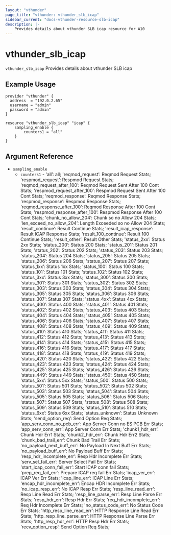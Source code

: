 ```yaml
---
layout: "vthunder"
page_title: "vthunder: vthunder_slb_icap"
sidebar_current: "docs-vthunder-resource-slb-icap"
description: |-
    Provides details about vthunder SLB icap resource for A10
---
```


# vthunder\_slb\_icap

`vthunder_slb_icap` Provides details about vthunder SLB icap
## Example Usage


```hcl
provider "vthunder" {
  address  = "192.0.2.65"
  username = "admin"
  password = "admin"
}

resource "vthunder_slb_icap" "icap" {
	sampling_enable {
	    counters1 = "all"
	}
}
```

## Argument Reference

* `sampling_enable`
    * `counters1` - 'all’: all; 'reqmod_request’: Reqmod Request Stats; 'respmod_request’: Respmod Request Stats; 'reqmod_request_after_100’: Reqmod Request Sent After 100 Cont Stats; 'respmod_request_after_100’: Respmod Request Sent After 100 Cont Stats; 'reqmod_response’: Reqmod Response Stats; 'respmod_response’: Respmod Response Stats; 'reqmod_response_after_100’: Reqmod Response After 100 Cont Stats; 'respmod_response_after_100’: Respmod Response After 100 Cont Stats; 'chunk_no_allow_204’: Chunk so no Allow 204 Stats; 'len_exceed_no_allow_204’: Length Exceeded so no Allow 204 Stats; 'result_continue’: Result Continue Stats; 'result_icap_response’: Result ICAP Response Stats; 'result_100_continue’: Result 100 Continue Stats; 'result_other’: Result Other Stats; 'status_2xx’: Status 2xx Stats; 'status_200’: Status 200 Stats; 'status_201’: Status 201 Stats; 'status_202’: Status 202 Stats; 'status_203’: Status 203 Stats; 'status_204’: Status 204 Stats; 'status_205’: Status 205 Stats; 'status_206’: Status 206 Stats; 'status_207’: Status 207 Stats; 'status_1xx’: Status 1xx Stats; 'status_100’: Status 100 Stats; 'status_101’: Status 101 Stats; 'status_102’: Status 102 Stats; 'status_3xx’: Status 3xx Stats; 'status_300’: Status 300 Stats; 'status_301’: Status 301 Stats; 'status_302’: Status 302 Stats; 'status_303’: Status 303 Stats; 'status_304’: Status 304 Stats; 'status_305’: Status 305 Stats; 'status_306’: Status 306 Stats; 'status_307’: Status 307 Stats; 'status_4xx’: Status 4xx Stats; 'status_400’: Status 400 Stats; 'status_401’: Status 401 Stats; 'status_402’: Status 402 Stats; 'status_403’: Status 403 Stats; 'status_404’: Status 404 Stats; 'status_405’: Status 405 Stats; 'status_406’: Status 406 Stats; 'status_407’: Status 407 Stats; 'status_408’: Status 408 Stats; 'status_409’: Status 409 Stats; 'status_410’: Status 410 Stats; 'status_411’: Status 411 Stats; 'status_412’: Status 412 Stats; 'status_413’: Status 413 Stats; 'status_414’: Status 414 Stats; 'status_415’: Status 415 Stats; 'status_416’: Status 416 Stats; 'status_417’: Status 417 Stats; 'status_418’: Status 418 Stats; 'status_419’: Status 419 Stats; 'status_420’: Status 420 Stats; 'status_422’: Status 422 Stats; 'status_423’: Status 423 Stats; 'status_424’: Status 424 Stats; 'status_425’: Status 425 Stats; 'status_426’: Status 426 Stats; 'status_449’: Status 449 Stats; 'status_450’: Status 450 Stats; 'status_5xx’: Status 5xx Stats; 'status_500’: Status 500 Stats; 'status_501’: Status 501 Stats; 'status_502’: Status 502 Stats; 'status_503’: Status 503 Stats; 'status_504’: Status 504 Stats; 'status_505’: Status 505 Stats; 'status_506’: Status 506 Stats; 'status_507’: Status 507 Stats; 'status_508’: Status 508 Stats; 'status_509’: Status 509 Stats; 'status_510’: Status 510 Stats; 'status_6xx’: Status 6xx Stats; 'status_unknown’: Status Unknown Stats; 'send_option_req’: Send Option Req Stats; 'app_serv_conn_no_pcb_err’: App Server Conn no ES PCB Err Stats; 'app_serv_conn_err’: App Server Conn Err Stats; 'chunk1_hdr_err’: Chunk Hdr Err1 Stats; 'chunk2_hdr_err’: Chunk Hdr Err2 Stats; 'chunk_bad_trail_err’: Chunk Bad Trail Err Stats; 'no_payload_next_buff_err’: No Payload In Next Buff Err Stats; 'no_payload_buff_err’: No Payload Buff Err Stats; 'resp_hdr_incomplete_err’: Resp Hdr Incomplete Err Stats; 'serv_sel_fail_err’: Server Select Fail Err Stats; 'start_icap_conn_fail_err’: Start ICAP conn fail Stats; 'prep_req_fail_err’: Prepare ICAP req fail Err Stats; 'icap_ver_err’: ICAP Ver Err Stats; 'icap_line_err’: ICAP Line Err Stats; 'encap_hdr_incomplete_err’: Encap HDR Incomplete Err Stats; 'no_icap_resp_err’: No ICAP Resp Err Stats; 'resp_line_read_err’: Resp Line Read Err Stats; 'resp_line_parse_err’: Resp Line Parse Err Stats; 'resp_hdr_err’: Resp Hdr Err Stats; 'req_hdr_incomplete_err’: Req Hdr Incomplete Err Stats; 'no_status_code_err’: No Status Code Err Stats; 'http_resp_line_read_err’: HTTP Response Line Read Err Stats; 'http_resp_line_parse_err’: HTTP Response Line Parse Err Stats; 'http_resp_hdr_err’: HTTP Resp Hdr Err Stats; 'recv_option_resp’: Send Option Req Stats;